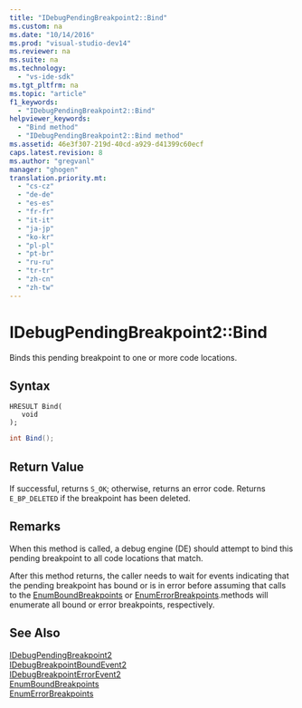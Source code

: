 ```yaml
---
title: "IDebugPendingBreakpoint2::Bind"
ms.custom: na
ms.date: "10/14/2016"
ms.prod: "visual-studio-dev14"
ms.reviewer: na
ms.suite: na
ms.technology: 
  - "vs-ide-sdk"
ms.tgt_pltfrm: na
ms.topic: "article"
f1_keywords: 
  - "IDebugPendingBreakpoint2::Bind"
helpviewer_keywords: 
  - "Bind method"
  - "IDebugPendingBreakpoint2::Bind method"
ms.assetid: 46e3f307-219d-40cd-a929-d41399c60ecf
caps.latest.revision: 8
ms.author: "gregvanl"
manager: "ghogen"
translation.priority.mt: 
  - "cs-cz"
  - "de-de"
  - "es-es"
  - "fr-fr"
  - "it-it"
  - "ja-jp"
  - "ko-kr"
  - "pl-pl"
  - "pt-br"
  - "ru-ru"
  - "tr-tr"
  - "zh-cn"
  - "zh-tw"
---
```

# IDebugPendingBreakpoint2::Bind
Binds this pending breakpoint to one or more code locations.  
  
## Syntax  
  
```cpp#  
HRESULT Bind(   
   void   
);  
```  
  
```c#  
int Bind();  
```  
  
## Return Value  
 If successful, returns `S_OK`; otherwise, returns an error code. Returns `E_BP_DELETED` if the breakpoint has been deleted.  
  
## Remarks  
 When this method is called, a debug engine (DE) should attempt to bind this pending breakpoint to all code locations that match.  
  
 After this method returns, the caller needs to wait for events indicating that the pending breakpoint has bound or is in error before assuming that calls to the [EnumBoundBreakpoints](../extensibility/idebugpendingbreakpoint2--enumboundbreakpoints.md) or [EnumErrorBreakpoints](../extensibility/idebugpendingbreakpoint2--enumerrorbreakpoints.md).methods will enumerate all bound or error breakpoints, respectively.  
  
## See Also  
 [IDebugPendingBreakpoint2](../extensibility/idebugpendingbreakpoint2.md)   
 [IDebugBreakpointBoundEvent2](../extensibility/idebugbreakpointboundevent2.md)   
 [IDebugBreakpointErrorEvent2](../extensibility/idebugbreakpointerrorevent2.md)   
 [EnumBoundBreakpoints](../extensibility/idebugpendingbreakpoint2--enumboundbreakpoints.md)   
 [EnumErrorBreakpoints](../extensibility/idebugpendingbreakpoint2--enumerrorbreakpoints.md)